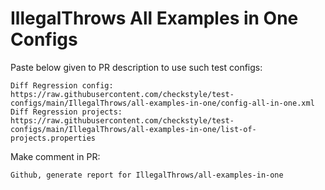 # IllegalThrows All Examples in One Configs
Paste below given to PR description to use such test configs:
```
Diff Regression config: https://raw.githubusercontent.com/checkstyle/test-configs/main/IllegalThrows/all-examples-in-one/config-all-in-one.xml
Diff Regression projects: https://raw.githubusercontent.com/checkstyle/test-configs/main/IllegalThrows/all-examples-in-one/list-of-projects.properties
```
Make comment in PR:
```
Github, generate report for IllegalThrows/all-examples-in-one
```
